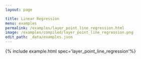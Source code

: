 ```yaml
---
layout: page

title: Linear Regression
menu: examples
permalink: /examples/layer_point_line_regression.html
image: /examples/compiled/layer_point_line_regression.png
edit_path: _data/examples.json
---
```




{% include example.html spec='layer_point_line_regression'%}
